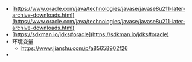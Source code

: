 
- [https://www.oracle.com/java/technologies/javase/javase8u211-later-archive-downloads.html](https://www.oracle.com/java/technologies/javase/javase8u211-later-archive-downloads.html)
- [https://sdkman.io/jdks#oracle](https://sdkman.io/jdks#oracle)
- 环境变量
  - https://www.jianshu.com/p/a85658902f26
- 

